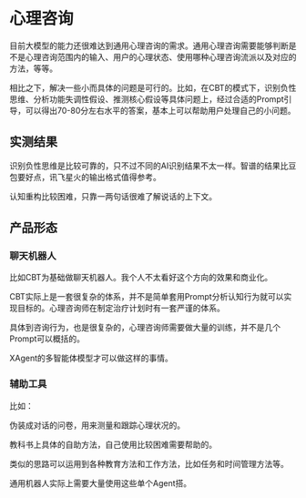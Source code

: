 # 心理咨询

目前大模型的能力还很难达到通用心理咨询的需求。通用心理咨询需要能够判断是不是心理咨询范围内的输入、用户的心理状态、使用哪种心理咨询流派以及对应的方法，等等。

相比之下，解决一些小而具体的问题是可行的。比如，在CBT的模式下，识别负性思维、分析功能失调性假设、推测核心假设等具体问题上，经过合适的Prompt引导，可以得出70-80分左右水平的答案，基本上可以帮助用户处理自己的小问题。

## 实测结果

识别负性思维是比较可靠的，只不过不同的AI识别结果不太一样。智谱的结果比豆包要好点，讯飞星火的输出格式值得参考。

认知重构比较困难，只靠一两句话很难了解说话的上下文。

## 产品形态

### 聊天机器人

比如CBT为基础做聊天机器人。我个人不太看好这个方向的效果和商业化。

CBT实际上是一套很复杂的体系，并不是简单套用Prompt分析认知行为就可以实现目标的。心理咨询师在制定治疗计划时有一套严谨的体系。

具体到咨询行为，也是很复杂的，心理咨询师需要做大量的训练，并不是几个Prompt可以概括的。

XAgent的多智能体模型才可以做这样的事情。

### 辅助工具

比如：

伪装成对话的问卷，用来测量和跟踪心理状况的。

教科书上具体的自助方法，自己使用比较困难需要帮助的。

类似的思路可以运用到各种教育方法和工作方法，比如任务和时间管理方法等。

通用机器人实际上需要大量使用这些单个Agent搭。
